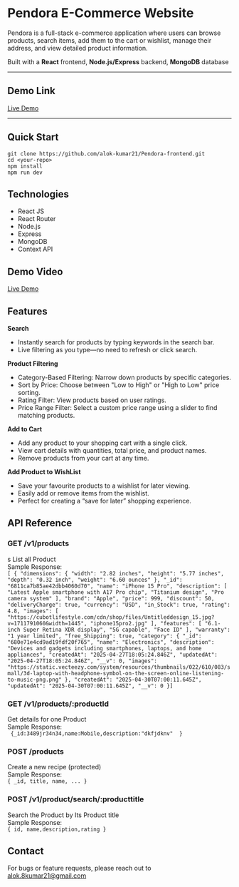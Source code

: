 # Pendora E-Commerce Website

Pendora is a full-stack e-commerce application where users can browse products, search items, add them to the cart or wishlist, manage their address, and view detailed product information.

Built with a **React** frontend, **Node.js/Express** backend, **MongoDB** database

---

## Demo Link

[Live Demo](https://pendora-frontend.vercel.app/)

---

## Quick Start

```
git clone https://github.com/alok-kumar21/Pendora-frontend.git
cd <your-repo>
npm install
npm run dev

```

## Technologies

- React JS
- React Router
- Node.js
- Express
- MongoDB
- Context API

## Demo Video

[Live Demo](https://pendora-frontend.vercel.app/)

## Features

**Search**

- Instantly search for products by typing keywords in the search bar.
- Live filtering as you type—no need to refresh or click search.

**Product Filtering**

- Category-Based Filtering: Narrow down products by specific categories.
- Sort by Price: Choose between "Low to High" or "High to Low" price sorting.
- Rating Filter: View products based on user ratings.
- Price Range Filter: Select a custom price range using a slider to find matching products.

**Add to Cart**

- Add any product to your shopping cart with a single click.
- View cart details with quantities, total price, and product names.
- Remove products from your cart at any time.

**Add Product to WishList**

- Save your favourite products to a wishlist for later viewing.
- Easily add or remove items from the wishlist.
- Perfect for creating a “save for later” shopping experience.

## API Reference

### **GET /v1/products**<br>

s
List all Product<br>
Sample Response:<br>
`[ {
        "dimensions": {
            "width": "2.82 inches",
            "height": "5.77 inches",
            "depth": "0.32 inch",
            "weight": "6.60 ounces"
        },
        "_id": "6811ca7b85ae42dbb4060d70",
        "name": "iPhone 15 Pro",
        "description": [
            "Latest Apple smartphone with A17 Pro chip",
            "Titanium design",
            "Pro camera system"
        ],
        "brand": "Apple",
        "price": 999,
        "discount": 50,
        "deliveryCharge": true,
        "currency": "USD",
        "in_Stock": true,
        "rating": 4.8,
        "images": [
            "https://cubotlifestyle.com/cdn/shop/files/Untitleddesign_15.jpg?v=1711791060&width=1445",
            "iphone15pro2.jpg"
        ],
        "features": [
            "6.1-inch Super Retina XDR display",
            "5G capable",
            "Face ID"
        ],
        "warranty": "1 year limited",
        "free_Shipping": true,
        "category": {
            "_id": "680e71e4cd9ad19fdf20f765",
            "name": "Electronics",
            "description": "Devices and gadgets including smartphones, laptops, and home appliances",
            "createdAt": "2025-04-27T18:05:24.846Z",
            "updatedAt": "2025-04-27T18:05:24.846Z",
            "__v": 0,
            "images": "https://static.vecteezy.com/system/resources/thumbnails/022/610/083/small/3d-laptop-with-headphone-symbol-on-the-screen-online-listening-to-music-png.png"
        },
        "createdAt": "2025-04-30T07:00:11.645Z",
        "updatedAt": "2025-04-30T07:00:11.645Z",
        "__v": 0
    }]`

### **GET /v1/products/:productId**<br>

Get details for one Product<br>
Sample Response:<br>
` {_id:3489jr34n34,name:Mobile,description:"dkfjdknv"  }`

### **POST /products**<br>

Create a new recipe (protected)<br>
Sample Response:<br>
`{ _id, title, name, ... }`

### **POST /v1/product/search/:producttitle**<br>

Search the Product by Its Product title<br>
Sample Response:<br>
`{ id, name,description,rating }`

## Contact

For bugs or feature requests, please reach out to alok.8kumar21@gmail.com
